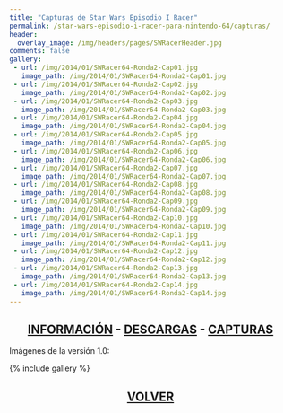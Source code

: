```yaml
---
title: "Capturas de Star Wars Episodio I Racer"
permalink: /star-wars-episodio-i-racer-para-nintendo-64/capturas/
header:
  overlay_image: /img/headers/pages/SWRacerHeader.jpg
comments: false
gallery:
 - url: /img/2014/01/SWRacer64-Ronda2-Cap01.jpg
   image_path: /img/2014/01/SWRacer64-Ronda2-Cap01.jpg
 - url: /img/2014/01/SWRacer64-Ronda2-Cap02.jpg
   image_path: /img/2014/01/SWRacer64-Ronda2-Cap02.jpg
 - url: /img/2014/01/SWRacer64-Ronda2-Cap03.jpg
   image_path: /img/2014/01/SWRacer64-Ronda2-Cap03.jpg
 - url: /img/2014/01/SWRacer64-Ronda2-Cap04.jpg
   image_path: /img/2014/01/SWRacer64-Ronda2-Cap04.jpg
 - url: /img/2014/01/SWRacer64-Ronda2-Cap05.jpg
   image_path: /img/2014/01/SWRacer64-Ronda2-Cap05.jpg
 - url: /img/2014/01/SWRacer64-Ronda2-Cap06.jpg
   image_path: /img/2014/01/SWRacer64-Ronda2-Cap06.jpg
 - url: /img/2014/01/SWRacer64-Ronda2-Cap07.jpg
   image_path: /img/2014/01/SWRacer64-Ronda2-Cap07.jpg
 - url: /img/2014/01/SWRacer64-Ronda2-Cap08.jpg
   image_path: /img/2014/01/SWRacer64-Ronda2-Cap08.jpg
 - url: /img/2014/01/SWRacer64-Ronda2-Cap09.jpg
   image_path: /img/2014/01/SWRacer64-Ronda2-Cap09.jpg
 - url: /img/2014/01/SWRacer64-Ronda2-Cap10.jpg
   image_path: /img/2014/01/SWRacer64-Ronda2-Cap10.jpg
 - url: /img/2014/01/SWRacer64-Ronda2-Cap11.jpg
   image_path: /img/2014/01/SWRacer64-Ronda2-Cap11.jpg
 - url: /img/2014/01/SWRacer64-Ronda2-Cap12.jpg
   image_path: /img/2014/01/SWRacer64-Ronda2-Cap12.jpg
 - url: /img/2014/01/SWRacer64-Ronda2-Cap13.jpg
   image_path: /img/2014/01/SWRacer64-Ronda2-Cap13.jpg
 - url: /img/2014/01/SWRacer64-Ronda2-Cap14.jpg
   image_path: /img/2014/01/SWRacer64-Ronda2-Cap14.jpg
---
```

<h2 style="text-align: center;"><strong><a href="/star-wars-episodio-i-racer-para-nintendo-64/informacion/">INFORMACIÓN</a> - <a href="/star-wars-episodio-i-racer-para-nintendo-64/descargar/">DESCARGAS</a> - <a href="/star-wars-episodio-i-racer-para-nintendo-64/capturas/">CAPTURAS</a></strong></h2>

Imágenes de la versión 1.0:

{% include gallery %}

<h2 style="text-align: center;"><a href="/star-wars-episodio-i-racer-para-nintendo-64/"><strong>VOLVER</strong></a></h2>


